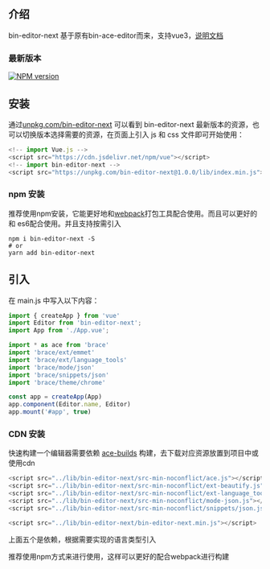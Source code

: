 ## 介绍

bin-editor-next 基于原有bin-ace-editor而来，支持vue3，[说明文档](https://wangbin3162.github.io/bin-editor-next/)

### 最新版本

[![NPM version](https://img.shields.io/npm/v/bin-editor-next.svg)](https://www.npmjs.com/package/bin-editor-next)

## 安装

通过[unpkg.com/bin-editor-next](https://unpkg.com/bin-editor-next/) 可以看到 bin-editor-next 最新版本的资源，也可以切换版本选择需要的资源，在页面上引入 js
和 css 文件即可开始使用：

```javascript
<!-- import Vue.js -->
<script src="https://cdn.jsdelivr.net/npm/vue"></script>
<!-- import bin-editor-next -->
<script src="https://unpkg.com/bin-editor-next@1.0.0/lib/index.min.js"></script>
```

### npm 安装

推荐使用npm安装，它能更好地和[webpack](https://webpack.js.org/)打包工具配合使用。而且可以更好的和
es6配合使用。并且支持按需引入

```shell
npm i bin-editor-next -S
# or 
yarn add bin-editor-next
```

## 引入

在 main.js 中写入以下内容：

```javascript
import { createApp } from 'vue'
import Editor from 'bin-editor-next';
import App from './App.vue';

import * as ace from 'brace'
import 'brace/ext/emmet'
import 'brace/ext/language_tools'
import 'brace/mode/json'
import 'brace/snippets/json'
import 'brace/theme/chrome'

const app = createApp(App)
app.component(Editor.name, Editor)
app.mount('#app', true)
```

### CDN 安装

快速构建一个编辑器需要依赖 [ace-builds](https://github.com/ajaxorg/ace-builds/) 构建，去下载对应资源放置到项目中或使用cdn

```javascript
<script src="../lib/bin-editor-next/src-min-noconflict/ace.js"></script>
<script src="../lib/bin-editor-next/src-min-noconflict/ext-beautify.js"></script>
<script src="../lib/bin-editor-next/src-min-noconflict/ext-language_tools.js"></script>
<script src="../lib/bin-editor-next/src-min-noconflict/mode-json.js"></script>
<script src="../lib/bin-editor-next/src-min-noconflict/snippets/json.js"></script>

<script src="../lib/bin-editor-next/bin-editor-next.min.js"></script>
```

上面五个是依赖，根据需要实现的语言类型引入

推荐使用npm方式来进行使用，这样可以更好的配合webpack进行构建
